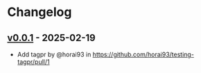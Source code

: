 # Changelog

## [v0.0.1](https://github.com/horai93/testing-tagpr/commits/v0.0.1) - 2025-02-19
- Add tagpr by @horai93 in https://github.com/horai93/testing-tagpr/pull/1
